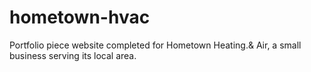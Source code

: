 # hometown-hvac
Portfolio piece website completed for Hometown Heating.&amp; Air, a small business serving its local area.
